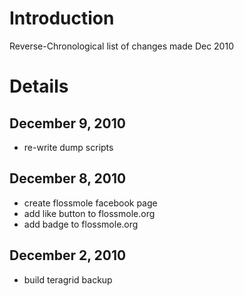 # Introduction #

Reverse-Chronological list of changes made Dec 2010


# Details #

## December 9, 2010 ##
  * re-write dump scripts
## December 8, 2010 ##
  * create flossmole facebook page
  * add like button to flossmole.org
  * add badge to flossmole.org
## December 2, 2010 ##
  * build teragrid backup